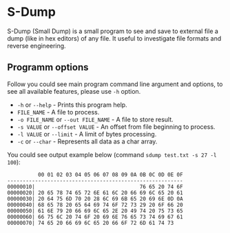 # S-Dump

S-Dump (Small Dump) is a small program to see and save to external file a dump (like in hex editors) of any file. It useful to investigate file formats and reverse engineering.

## Programm options

Follow you could see main program command line argument and options, to see all available features, please use `-h` option.

* `-h` or `--help` - Prints this program help.
* `FILE_NAME` - A file to process.
* `-o FILE_NAME` or `--out FILE_NAME` - A file to store result.
* `-s VALUE` or `--offset VALUE` -  An offset from file beginning to process.
* `-l VALUE` or `--limit` -  A limit of bytes processing.
* `-c` or `--char` - Represents all data as a char array.

You could see output example below (command `sdump test.txt -s 27 -l 100`):

```
          00 01 02 03 04 05 06 07 08 09 0A 0B 0C 0D 0E 0F
---------------------------------------------------------
00000010|                                  76 65 20 74 6F
00000020| 20 65 78 74 65 72 6E 61 6C 20 66 69 6C 65 20 61
00000030| 20 64 75 6D 70 20 28 6C 69 6B 65 20 69 6E 0D 0A
00000040| 68 65 78 20 65 64 69 74 6F 72 73 29 20 6F 66 20
00000050| 61 6E 79 20 66 69 6C 65 2E 20 49 74 20 75 73 65
00000060| 66 75 6C 20 74 6F 20 69 6E 76 65 73 74 69 67 61
00000070| 74 65 20 66 69 6C 65 20 66 6F 72 6D 61 74 73
```
